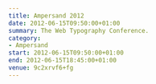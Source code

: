 ```yaml
---
title: Ampersand 2012
date: 2012-06-15T09:50:00+01:00
summary: The Web Typography Conference.
category:
- Ampersand
start: 2012-06-15T09:50:00+01:00
end: 2012-06-15T18:45:00+01:00
venue: 9c2xrvf6+fg
---
```

